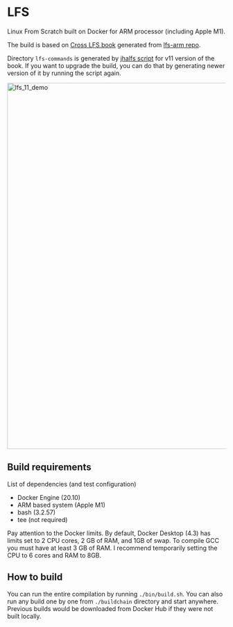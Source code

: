 # LFS

Linux From Scratch built on Docker for ARM processor (including Apple M1).

The build is based on [Cross LFS book](https://clfs.org/~kb0iic/lfs-systemd) generated from [lfs-arm repo](https://github.com/cross-lfs/lfs-arm#systemd).

Directory `lfs-commands` is generated by [jhalfs script](https://www.linuxfromscratch.org/alfs/download.html) for v11 version of the book. If you want to upgrade the build, you can do that by generating newer version of it by running the script again.

<img width="843" alt="lfs_11_demo" src="https://user-images.githubusercontent.com/6120972/148394417-9ff292a6-2516-401c-af5a-b1ad8fc30e4f.png">

## Build requirements

List of dependencies (and test configuration)
  * Docker Engine (20.10)
  * ARM based system (Apple M1)
  * bash (3.2.57)
  * tee (not required)

Pay attention to the Docker limits. By default, Docker Desktop (4.3) has limits set to 2 CPU cores, 2 GB of RAM, and 1GB of swap. To compile GCC you must have at least 3 GB of RAM. I recommend temporarily setting the CPU to 6 cores and RAM to 8GB.

## How to build

You can run the entire compilation by running `./bin/build.sh`. You can also run any build one by one from `./buildchain` directory and start anywhere. Previous builds would be downloaded from Docker Hub if they were not built locally.
